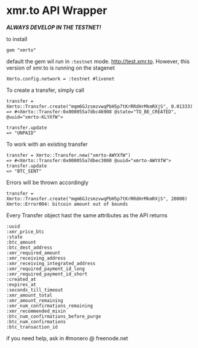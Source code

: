 
# xmr.to API Wrapper

***ALWAYS DEVELOP IN THE TESTNET!***

to install

    gem "xmrto"

    


default the gem wil run in `:testnet` mode. http://test.xmr.to. However, this version of xmr.to is running on the stagenet

    Xmrto.config.network = :testnet #livenet

To create a transfer, simply call

    transfer = Xmrto::Transfer.create("mqm6GJzsmzvwqPbH5p7tKrRRdHrMkmRXjS", 0.01333)
    => #<Xmrto::Transfer:0x000055a7dbc46908 @state="TO_BE_CREATED", @uuid="xmrto-KLYXfW">

    transfer.update
    => "UNPAID"

To work with an existing transfer

    transfer = Xmrto::Transfer.new("xmrto-AWYXfW")
    => #<Xmrto::Transfer:0x000055a7dbec3000 @uuid="xmrto-AWYXfW">
    transfer.update
	=> "BTC_SENT"



Errors will be thrown accordingly

    transfer = Xmrto::Transfer.create("mqm6GJzsmzvwqPbH5p7tKrRRdHrMkmRXjS", 20000)
    Xmrto::Error004: bitcoin amount out of bounds




Every Transfer object hast the same attributes as the API returns

    :uuid
    :xmr_price_btc
    :state
    :btc_amount
    :btc_dest_address
    :xmr_required_amount
    :xmr_receiving_address
    :xmr_receiving_integrated_address
    :xmr_required_payment_id_long
    :xmr_required_payment_id_short
    :created_at
    :expires_at
    :seconds_till_timeout
    :xmr_amount_total
    :xmr_amount_remaining
    :xmr_num_confirmations_remaining
    :xmr_recommended_mixin
    :btc_num_confirmations_before_purge
    :btc_num_confirmations
    :btc_transaction_id


if you need help, ask in #monero @ freenode.net

